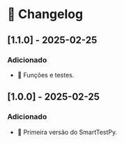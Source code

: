 # 📜 Changelog


## [1.1.0] - 2025-02-25
### Adicionado
- 🚀 Funções e testes.

## [1.0.0] - 2025-02-25
### Adicionado
- 🚀 Primeira versão do SmartTestPy.